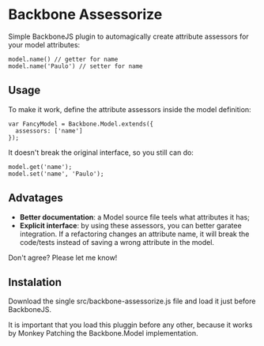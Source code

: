 # Backbone Assessorize #

Simple BackboneJS plugin to automagically create attribute assessors for your model attributes:

    model.name() // getter for name
    model.name('Paulo') // setter for name

## Usage ##

To make it work, define the attribute assessors inside the model definition:

    var FancyModel = Backbone.Model.extends({
      assessors: ['name']
    });

It doesn't break the original interface, so you still can do:

    model.get('name');
    model.set('name', 'Paulo');

## Advatages ##

- **Better documentation**: a Model source file teels what attributes it has;
- **Explicit interface**: by using these assessors, you can better garatee integration. If a refactoring changes an attribute name, it will break the code/tests instead of saving a wrong attribute in the model.

Don't agree? Please let me know!

## Instalation ##

Download the single src/backbone-assessorize.js file and load it just before BackboneJS.

It is important that you load this pluggin before any other, because it works by Monkey Patching the Backbone.Model implementation.